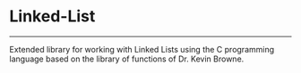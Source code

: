 # Linked-List
--------------------------
Extended library for working with Linked Lists using the C programming language based on the 
library of functions of Dr. Kevin Browne.

